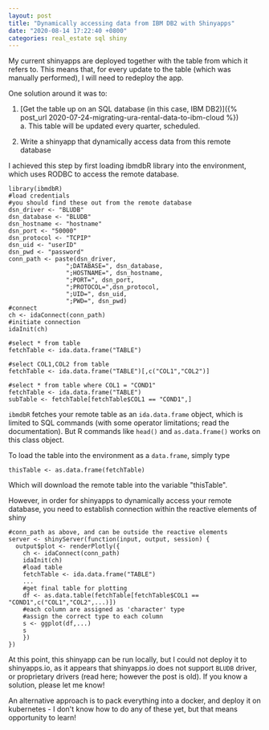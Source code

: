 ```yaml
---
layout: post
title: "Dynamically accessing data from IBM DB2 with Shinyapps"
date: "2020-08-14 17:22:40 +0800"
categories: real_estate sql shiny
---
```


My current shinyapps are deployed together with the table from which it refers to.  This means that, for every update to the table (which was manually performed), I will need to redeploy the app.  

One solution around it was to:  

1. [Get the table up on an SQL database (in this case, IBM DB2)]({% post_url 2020-07-24-migrating-ura-rental-data-to-ibm-cloud %})  
  a. This table will be updated every quarter, scheduled.  

2. Write a shinyapp that dynamically access data from this remote database  

I achieved this step by first loading ibmdbR library into the environment, which uses RODBC to access the remote database.  

```
library(ibmdbR)
#load credentials
#you should find these out from the remote database
dsn_driver <- "BLUDB"
dsn_database <- "BLUDB"
dsn_hostname <- "hostname"
dsn_port <- "50000"
dsn_protocol <- "TCPIP"
dsn_uid <- "userID"
dsn_pwd <- "password"
conn_path <- paste(dsn_driver,
                ";DATABASE=", dsn_database,
                ";HOSTNAME=", dsn_hostname,
                ";PORT=", dsn_port,
                ";PROTOCOL=",dsn_protocol,
                ";UID=", dsn_uid,
                ";PWD=", dsn_pwd)
#connect
ch <- idaConnect(conn_path)
#initiate connection
idaInit(ch)

#select * from table
fetchTable <- ida.data.frame("TABLE")

#select COL1,COL2 from table
fetchTable <- ida.data.frame("TABLE")[,c("COL1","COL2")]

#select * from table where COL1 = "COND1"
fetchTable <- ida.data.frame("TABLE")
subTable <- fetchTable[fetchTable$COL1 == "COND1",]
```
`ibmdbR` fetches your remote table as an `ida.data.frame` object, which is limited to SQL commands (with some operator limitations; read the documentation). But R commands like `head()` and `as.data.frame()` works on this class object.

To load the table into the environment as a `data.frame`, simply type  
```
thisTable <- as.data.frame(fetchTable)
```

Which will download the remote table into the variable "thisTable".  

However, in order for shinyapps to dynamically access your remote database, you need to establish connection within the reactive elements of shiny  

```
#conn_path as above, and can be outside the reactive elements
server <- shinyServer(function(input, output, session) {
  output$plot <- renderPlotly({
    ch <- idaConnect(conn_path)
    idaInit(ch)
    #load table
    fetchTable <- ida.data.frame("TABLE")
    ...
    #get final table for plotting
    df <- as.data.table(fetchTable[fetchTable$COL1 == "COND1",c("COL1","COL2",...)])
    #each column are assigned as 'character' type
    #assign the correct type to each column
    s <- ggplot(df,...)
    s
    })
})
```

At this point, this shinyapp can be run locally, but I could not deploy it to shinyapps.io, as it appears that shinyapps.io does not support `BLUDB` driver, or proprietary drivers (read here; however the post is old).  If you know a solution, please let me know!  

An alternative approach is to pack everything into a docker, and deploy it on kubernetes - I don't know how to do any of these yet, but that means opportunity to learn!  
